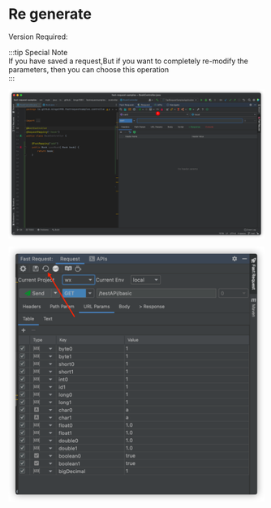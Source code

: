 # Re generate
Version Required:<Badge text="2.0.0" type="error"/>

:::tip Special Note  
If you have saved a request,But if you want to completely re-modify the parameters, then you can choose this operation  
:::

![regenerateNew](../../../.vuepress/public/img/regenerateNew.png)

![regenerate](../../../.vuepress/public/img/regenerate_en.png)

